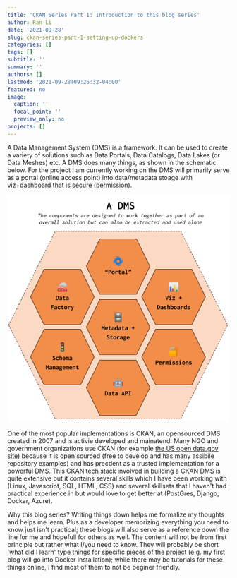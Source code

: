 ```yaml
---
title: 'CKAN Series Part 1: Introduction to this blog series'
author: Ran Li
date: '2021-09-28'
slug: ckan-series-part-1-setting-up-dockers
categories: []
tags: []
subtitle: ''
summary: ''
authors: []
lastmod: '2021-09-28T09:26:32-04:00'
featured: no
image:
  caption: ''
  focal_point: ''
  preview_only: no
projects: []
---
```


A Data Management System (DMS) is a framework. It can be used to create a variety of solutions such as Data Portals, Data Catalogs, Data Lakes (or Data Meshes) etc. A DMS does many things, as shown in the schematic below. For the project I am currently working on the DMS will primarily serve as a portal (online access point)  into data/metadata stoage with viz+dashboard that is secure (permission).

![](images/DMS_figure.png)

One of the most popular implementations is CKAN, an opensourced DMS created in 2007 and is activie developed and mainatend. Many NGO and government organizations use CKAN (for example [the US open data.gov site](https://www.data.gov/)) because it is open sourced (free to develop and has many assibile repository examples) and has precdent as a trusted implementation for a powerful DMS. This CKAN tech stack involved in building a CKAN DMS is quite extensive but it contains several skills which I have been working with (Linux, Javascript, SQL, HTML, CSS) and several skillsets that I haven't had practical experience in but would love to get better at (PostGres, Django, Docker, Azure).

Why this blog series? Writing things down helps me formalize my thoughts and helps me learn. Plus as a developer memorizing everything you need to know just isn't practical; these blogs will also serve as a reference down the line for me and hopefull for others as well. The content will not be from first principle but rather what I/you need to know. They will probably be short 'what did I learn' type things for specific pieces of the project (e.g. my  first blog will go into Docker installation); while there may be tutorials for these things online, I find most of them to not be beginer friendly. 



